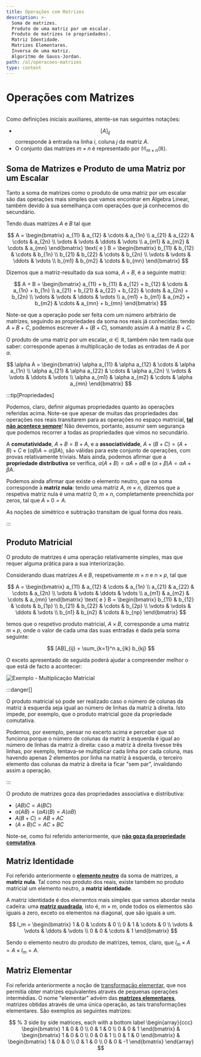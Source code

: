 ```yaml
---
title: Operações com Matrizes
description: >-
  Soma de matrizes.
  Produto de uma matriz por um escalar.
  Produto de matrizes (e propriedades).
  Matriz Identidade.
  Matrizes Elementares.
  Inversa de uma matriz.
  Algoritmo de Gauss-Jordan.
path: /al/operacoes-matrizes
type: content
---
```


# Operações com Matrizes

```toc

```

Como definições iniciais auxiliares, atente-se nas seguintes notações:

- $$[A]_{ij}$$ corresponde à entrada na linha $i$, coluna $j$ da matriz $A$.
- O conjunto das matrizes $m \times n$ é representado por $\mathbb{M}_{m\times n}(\mathbb{R})$.

## Soma de Matrizes e Produto de uma Matriz por um Escalar

Tanto a soma de matrizes como o produto de uma matriz por um escalar são das
operações mais simples que vamos encontrar em Álgebra Linear, também devido à sua
semelhança com operações que já conhecemos do secundário.

Tendo duas matrizes $A$ e $B$ tal que

$$
A = \begin{bmatrix}
  a_{11} & a_{12} & \cdots & a_{1n} \\
  a_{21} & a_{22} & \cdots & a_{2n} \\
  \vdots & \vdots & \ddots & \vdots \\
  a_{m1} & a_{m2} & \cdots & a_{mn}
\end{bmatrix}
\text{ e }
B = \begin{bmatrix}
  b_{11} & b_{12} & \cdots & b_{1n} \\
  b_{21} & b_{22} & \cdots & b_{2n} \\
  \vdots & \vdots & \ddots & \vdots \\
  b_{m1} & b_{m2} & \cdots & b_{mn}
\end{bmatrix}
$$

Dizemos que a matriz-resultado da sua soma, $A + B$, é a seguinte matriz:

$$
A + B = \begin{bmatrix}
  a_{11} + b_{11} & a_{12} + b_{12} & \cdots & a_{1n} + b_{1n} \\
  a_{21} + b_{21} & a_{22} + b_{22} & \cdots & a_{2n} + b_{2n} \\
  \vdots & \vdots & \ddots & \vdots \\
  a_{m1} + b_{m1} & a_{m2} + b_{m2} & \cdots & a_{mn} + b_{mn}
\end{bmatrix}
$$

Note-se que a operação pode ser feita com um número arbitrário de matrizes,
seguindo as propriedades da soma nos reais já conhecidas: tendo $A + B + C$,
podemos escrever $A + (B + C)$, somando assim $A$ à matriz $B + C$.

O produto de uma matriz por um escalar, $\alpha \in \mathbb{R}$, também não tem nada que saber:
corresponde apenas à multiplicação de todas as entradas de $A$ por $\alpha$.

$$
\alpha A = \begin{bmatrix}
  \alpha a_{11} & \alpha a_{12} & \cdots & \alpha a_{1n} \\
  \alpha a_{21} & \alpha a_{22} & \cdots & \alpha a_{2n} \\
  \vdots & \vdots & \ddots & \vdots \\
  \alpha a_{m1} & \alpha a_{m2} & \cdots & \alpha a_{mn}
\end{bmatrix}
$$

:::tip[Propriedades]

Podemos, claro, definir algumas propriedades quanto às operações referidas acima.
Note-se que apesar de muitas das propriedades das operações nos reais transitarem
para as operações no espaço matricial, [**tal não acontece sempre**](color:yellow)!
Não devemos, portanto, assumir sem segurança que podemos recorrer a todas
as propriedades que vimos no secundário.

A **comutatividade**, $A + B = B + A$, e a **associatividade**, $A + (B + C) = (A + B) + C$ e $(\alpha\beta)A = \alpha(\beta A)$,
são válidas para este conjunto de operações, com provas relativamente triviais.
Mais ainda, podemos afirmar que a **propriedade distributiva** se verifica,
$\alpha (A + B) = \alpha A + \alpha B$ e $(\alpha + \beta)A = \alpha A + \beta A$.

Podemos ainda afirmar que existe o elemento neutro, que na soma corresponde à **matriz nula**:
tendo uma matriz $A$, $m \times n$, dizemos que a respetiva matriz nula é uma matriz $0$, $m \times n$,
completamente preenchida por zeros, tal que $A + 0 = A$.

As noções de simétrico e subtração transitam de igual forma dos reais.

:::

## Produto Matricial

O produto de matrizes é uma operação relativamente simples, mas que requer alguma prática
para a sua interiorização.

Considerando duas matrizes $A$ e $B$, respetivamente $m \times n$ e $n \times p$, tal que

$$
A = \begin{bmatrix}
  a_{11} & a_{12} & \cdots & a_{1n} \\
  a_{21} & a_{22} & \cdots & a_{2n} \\
  \vdots & \vdots & \ddots & \vdots \\
  a_{m1} & a_{m2} & \cdots & a_{mn}
\end{bmatrix}
\text{ e }
B = \begin{bmatrix}
  b_{11} & b_{12} & \cdots & b_{1p} \\
  b_{21} & b_{22} & \cdots & b_{2p} \\
  \vdots & \vdots & \ddots & \vdots \\
  b_{n1} & b_{n2} & \cdots & b_{np}
\end{bmatrix}
$$

temos que o respetivo produto matricial, $A \times B$, corresponde a uma matriz $m \times p$,
onde o valor de cada uma das suas entradas é dada pela soma seguinte:

$$
[AB]_{ij} = \sum_{k=1}^n a_{ik} b_{kj}
$$

O exceto apresentado de seguida poderá ajudar a compreender melhor o que está de facto a acontecer:

![Exemplo - Multiplicação Matricial](https://thumbs.gfycat.com/AjarSelfassuredGoldfish-size_restricted.gif)

:::danger[]

O produto matricial só pode ser realizado caso o número de colunas da matriz à esquerda
seja igual ao número de linhas da matriz à direita. Isto impede, por exemplo,
que o produto matricial goze da propriedade comutativa.

Podemos, por exemplo, pensar no excerto acima e perceber que só funciona porque o número de colunas
da matriz à esquerda é igual ao número de linhas da matriz à direita: caso a matriz à direita tivesse
três linhas, por exemplo, tentava-se multiplicar cada linha por cada coluna, mas havendo apenas 2
elementos por linha na matriz à esquerda, o terceiro elemento das colunas da matriz à direita
ia ficar "sem par", invalidando assim a operação.

:::

O produto de matrizes goza das propriedades associativa e distributiva:

- $(AB)C = A(BC)$
- $\alpha (AB) = (\alpha A)(B) = A(\alpha B)$
- $A(B + C) = AB + AC$
- $(A + B)C = AC + BC$

Note-se, como foi referido anteriormente, que [**não goza da propriedade comutativa**](color:red).

## Matriz Identidade

Foi referido anteriormente o [**elemento neutro**](color:green) da soma de matrizes, a **matriz nula**.
Tal como nos produto dos reais, existe também no produto matricial um elemento neutro, a **matriz identidade**.

A matriz identidade é dos elementos mais simples que vamos abordar nesta cadeira: uma [**matriz quadrada**](color:orange),
isto é, $m \times m$, onde todos os elementos são iguais a zero, exceto os elementos na diagonal, que são iguais a um.

$$
I_m = \begin{bmatrix}
  1 & 0 & \cdots & 0 \\
  0 & 1 & \cdots & 0 \\
  \vdots & \vdots & \ddots & \vdots \\
  0 & 0 & \cdots & 1
\end{bmatrix}
$$

Sendo o elemento neutro do produto de matrizes, temos, claro, que $I_m \times A = A \times I_m = A$.

## Matriz Elementar

Foi referida anteriormente a noção de [transformação elementar](./introducao#matriz-em-escada-de-linhas),
que nos permitia obter matrizes equivalentes através de pequenas operações intermédias.
O nome "elementar" advém das [**matrizes elementares**](color:green), matrizes obtidas
através de uma única operação, as tais transformações elementares. São exemplos as seguintes matrizes:

$$
% 3 side by side matrices, each with a bottom label
\begin{array}{ccc}
  \begin{bmatrix}
    1 & 0 & 0 \\
    0 & 1 & 0 \\
    0 & 0 & 1
  \end{bmatrix} & \begin{bmatrix}
    1 & 0 & 0 \\
    0 & 0 & 1 \\
    0 & 1 & 0
  \end{bmatrix} & \begin{bmatrix}
    1 & 0 & 0 \\
    0 & 1 & 0 \\
    0 & 0 & -1
  \end{bmatrix}
\end{array}
$$
